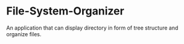 # File-System-Organizer
An application that can display directory in form of tree structure and organize files.
